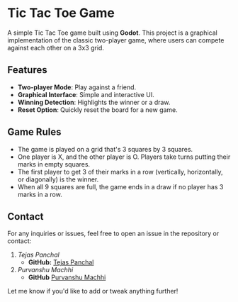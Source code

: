# Tic Tac Toe Game

A simple Tic Tac Toe game built using **Godot**. This project is a graphical implementation of the classic two-player game, where users can compete against each other on a 3x3 grid.

## Features

- **Two-player Mode**: Play against a friend.
- **Graphical Interface**: Simple and interactive UI.
- **Winning Detection**: Highlights the winner or a draw.
- **Reset Option**: Quickly reset the board for a new game.

## Game Rules

- The game is played on a grid that's 3 squares by 3 squares.
- One player is X, and the other player is O. Players take turns putting their marks in empty squares.
- The first player to get 3 of their marks in a row (vertically, horizontally, or diagonally) is the winner.
- When all 9 squares are full, the game ends in a draw if no player has 3 marks in a row.

## Contact

For any inquiries or issues, feel free to open an issue in the repository or contact:
1. *Tejas Panchal*
   - **GitHub:** [Tejas Panchal](https://github.com/Tejas-Panchal)
2. *Purvanshu Machhi*
   - **GitHub** [Purvanshu Machhi](https://github.com/Puru1375)

Let me know if you'd like to add or tweak anything further!
